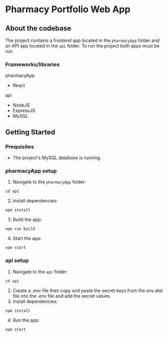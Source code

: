# Pharmacy Portfolio Web App

## About the codebase
The project contains a frontend app located in the `pharmacyApp` folder and an API app located in the `api` folder. To run the project both apps must be run.
### Frameworks/libraries
pharmacyApp
- React

api
- NodeJS
- ExpressJS
- MySQL


## Getting Started

### Prequisites
- The project's MySQL database is running.

### pharmacyApp setup
1. Navigate to the `pharmacyApp` folder:
```
cd api
```
2. Install dependencies:
```
npm install
```
3. Build the app:
```
npm run build
```
4. Start the app:
```
npm start
``` 

### api setup
1. Navigate to the `api` folder:
```
cd api
```
2. Create a .env file then copy and paste the secret keys from the env.dist file into the .env file and add the secret values.
3. Install dependencies:
```
npm install
```
4. Run the app:
```
npm start
``` 
